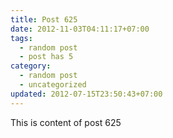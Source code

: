 ```yaml
---
title: Post 625
date: 2012-11-03T04:11:17+07:00
tags:
  - random post
  - post has 5
category:
  - random post
  - uncategorized
updated: 2012-07-15T23:50:43+07:00
---
```

This is content of post 625